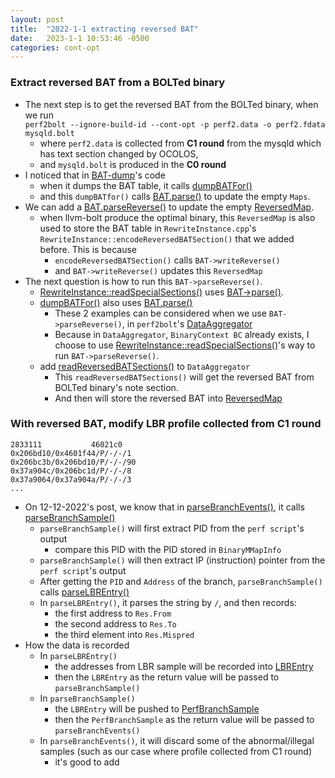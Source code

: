 ```yaml
---
layout: post
title:  "2022-1-1 extracting reversed BAT"
date:   2023-1-1 10:53:46 -0500
categories: cont-opt 
---
```


### Extract reversed BAT from a BOLTed binary
- The next step is to get the reversed BAT from the BOLTed binary, when we run  
`perf2bolt --ignore-build-id --cont-opt -p perf2.data -o perf2.fdata mysqld.bolt`
    + where `perf2.data` is collected from <strong>C1 round</strong> from the mysqld which has text section changed by OCOLOS, 
    + and `mysqld.bolt` is produced in the <strong>C0 round</strong>
- I noticed that in [BAT-dump](https://github.com/zyuxuan0115/llvm-project/blob/main/bolt/tools/bat-dump/bat-dump.cpp)'s code 
    + when it dumps the BAT table, it calls [dumpBATFor()](https://github.com/zyuxuan0115/llvm-project/blob/main/bolt/tools/bat-dump/bat-dump.cpp#L81)
    + and this `dumpBATfor()` calls [BAT.parse()](https://github.com/zyuxuan0115/llvm-project/blob/main/bolt/lib/Profile/BoltAddressTranslation.cpp#L240) to update the empty `Maps`.
- We can add a [BAT.parseReverse()]() to update the empty [ReversedMap]().
    + when llvm-bolt produce the optimal binary, this `ReversedMap` is also used to store the BAT table in `RewriteInstance.cpp`'s `RewriteInstance::encodeReversedBATSection()` that we added before. This is because
        * `encodeReversedBATSection()` calls `BAT->writeReverse()`
        * and `BAT->writeReverse()` updates this `ReversedMap`
- The next question is how to run this `BAT->parseReverse()`.
    + [RewriteInstance::readSpecialSections()](https://github.com/zyuxuan0115/llvm-project/blob/main/bolt/lib/Rewrite/RewriteInstance.cpp#L1593) uses [BAT->parse()](https://github.com/zyuxuan0115/llvm-project/blob/main/bolt/lib/Rewrite/RewriteInstance.cpp#L1642). 
    + [dumpBATFor()](https://github.com/zyuxuan0115/llvm-project/blob/main/bolt/tools/bat-dump/bat-dump.cpp#L81) also uses [BAT.parse()](https://github.com/zyuxuan0115/llvm-project/blob/main/bolt/tools/bat-dump/bat-dump.cpp#L112)
        * These 2 examples can be considered when we use `BAT->parseReverse()`, in `perf2bolt`'s [DataAggregator](https://github.com/zyuxuan0115/llvm-project/blob/main/bolt/lib/Profile/DataAggregator.cpp)
        * Because in `DataAggregator`, `BinaryContext BC` already exists, I choose to use [RewriteInstance::readSpecialSections()](https://github.com/zyuxuan0115/llvm-project/blob/main/bolt/lib/Rewrite/RewriteInstance.cpp#L1593)'s way to run `BAT->parseReverse()`.
    + add [readReversedBATSections()](https://github.com/zyuxuan0115/llvm-project/blob/main/bolt/lib/Profile/DataAggregator.cpp#L665) to `DataAggregator`
        * This `readReversedBATSections()` will get the reversed BAT from BOLTed binary's note section.
        * And then will store the reversed BAT into [ReversedMap](https://github.com/zyuxuan0115/llvm-project/blob/main/bolt/include/bolt/Profile/BoltAddressTranslation.h#L132)

### With <strong>reversed BAT</strong>, modify LBR profile collected from <strong>C1</strong> round
```
2833111           46021c0 
0x206bd10/0x4601f44/P/-/-/1  
0x206bc3b/0x206bd10/P/-/-/90  
0x37a904c/0x206bc1d/P/-/-/8  
0x37a9064/0x37a904a/P/-/-/3  
...
```

- On 12-12-2022's post, we know that in [parseBranchEvents()](https://github.com/zyuxuan0115/llvm-project/blob/main/bolt/lib/Profile/DataAggregator.cpp#L1425), it calls [parseBranchSample()](https://github.com/zyuxuan0115/llvm-project/blob/main/bolt/lib/Profile/DataAggregator.cpp#L1095)
    + `parseBranchSample()` will first extract PID from the `perf script`'s output
        * compare this PID with the PID stored in `BinaryMMapInfo`
    + `parseBranchSample()` will then extract IP (instruction) pointer from the `perf script`'s output       
    + After getting the `PID` and `Address` of the branch, `parseBranchSample()` calls [parseLBREntry()](https://github.com/zyuxuan0115/llvm-project/blob/main/bolt/lib/Profile/DataAggregator.cpp#L1012)
    + In `parseLBREntry()`, it parses the string by `/`, and then records:
        * the first address to `Res.From`
        * the second address to `Res.To`
        * the third element into `Res.Mispred`
- How the data is recorded
    + In `parseLBREntry()` 
        * the addresses from LBR sample will be recorded into [LBREntry](https://github.com/zyuxuan0115/llvm-project/blob/main/bolt/include/bolt/Profile/DataReader.h#L34)
        * then the `LBREntry` as the return value will be passed to `parseBranchSample()`
    + In `parseBranchSample()`
        * the `LBREntry` will be pushed to [PerfBranchSample](https://github.com/zyuxuan0115/llvm-project/blob/main/bolt/include/bolt/Profile/DataAggregator.h#L83)
        * then the `PerfBranchSample` as the return value will be passed to `parseBranchEvents()`
    + In `parseBranchEvents()`, it will discard some of the abnormal/illegal samples (such as our case where profile collected from C1 round)
        * it's good to add